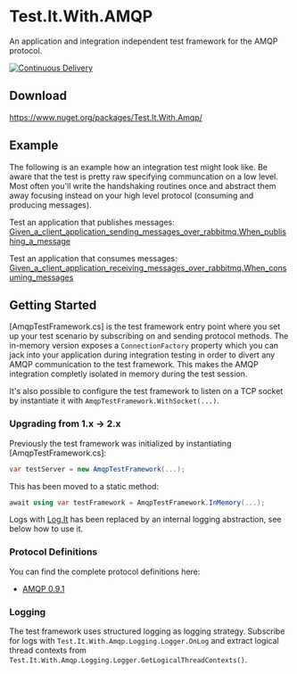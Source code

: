 # Test.It.With.AMQP
An application and integration independent test framework for the AMQP protocol.

[![Continuous Delivery](https://github.com/Fresa/Test.It.With.AMQP/actions/workflows/ci.yml/badge.svg)](https://github.com/Fresa/Test.It.With.AMQP/actions/workflows/ci.yml)

## Download
https://www.nuget.org/packages/Test.It.With.Amqp/

## Example
The following is an example how an integration test might look like. Be aware that the test is pretty raw specifying communcation on a low level. Most often you'll write the handshaking routines once and abstract them away focusing instead on your high level protocol (consuming and producing messages).

Test an application that publishes messages:
[Given_a_client_application_sending_messages_over_rabbitmq.When_publishing_a_message](https://github.com/Fresa/Test.It.With.RabbitMQ.091/blob/master/Tests/Test.It.With.RabbitMQ.091.Integration.Tests/When_publishing_messages.cs)

Test an application that consumes messages:
[Given_a_client_application_receiving_messages_over_rabbitmq.When_consuming_messages](https://github.com/Fresa/Test.It.With.RabbitMQ.091/blob/master/Tests/Test.It.With.RabbitMQ.091.Integration.Tests/When_consuming_messages.cs)

## Getting Started
[AmqpTestFramework.cs] is the test framework entry point where you set up your test scenario by subscribing on and sending protocol methods. The in-memory version exposes a `ConnectionFactory` property  which you can jack into your application during integration testing in order to divert any AMQP communication to the test framework. This makes the AMQP integration completly isolated in memory during the test session.

It's also possible to configure the test framework to listen on a TCP socket by instantiate it with `AmqpTestFramework.WithSocket(...)`.

### Upgrading from 1.x -> 2.x
Previously the test framework was initialized by instantiating [AmqpTestFramework.cs]:
```c#
var testServer = new AmqpTestFramework(...);
``` 
This has been moved to a static method:
```c#
await using var testFramework = AmqpTestFramework.InMemory(...);
``` 

Logs with [Log.It](https://github.com/Fresa/Log.It) has been replaced by an internal logging abstraction, see below how to use it.

### Protocol Definitions
You can find the complete protocol definitions here:
- [AMQP 0.9.1](https://github.com/Fresa/Test.It.With.AMQP.091.Protocol)

### Logging
The test framework uses structured logging as logging strategy. Subscribe for logs with `Test.It.With.Amqp.Logging.Logger.OnLog` and extract logical thread contexts from `Test.It.With.Amqp.Logging.Logger.GetLogicalThreadContexts()`.
